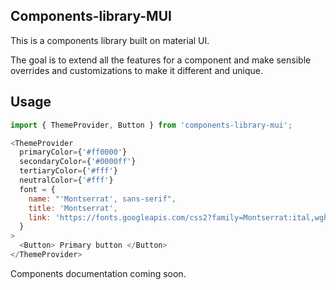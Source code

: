 ## Components-library-MUI

This is a components library built on material UI.

The goal is to extend all the features for a component and make sensible overrides and customizations to make it different and unique.

## Usage

```js
import { ThemeProvider, Button } from 'components-library-mui';
```

```js
<ThemeProvider
  primaryColor={'#ff0000'}
  secondaryColor={'#0000ff'}
  tertiaryColor={'#fff'}
  neutralColor={'#fff'}
  font = {
    name: "'Montserrat', sans-serif",
    title: 'Montserrat',
    link: 'https://fonts.googleapis.com/css2?family=Montserrat:ital,wght@0,100;0,200;0,300;0,400;0,500;0,600;0,700;0,800;0,900;1,100;1,200;1,300;1,400;1,500;1,600;1,700;1,800;1,900&display=swap',
  }
>
  <Button> Primary button </Button>
</ThemeProvider>
```

Components documentation coming soon.
